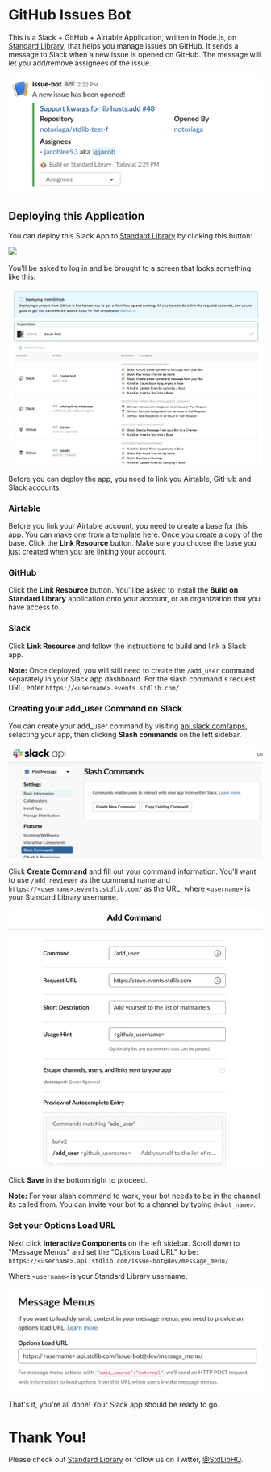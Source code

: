# GitHub Issues Bot

This is a Slack + GitHub + Airtable Application, written in Node.js,
on [Standard Library](https://stdlib.com), that helps you manage issues on GitHub. It sends a message to Slack when a new issue is opened on GitHub. The message will let you add/remove assignees of the issue.

![](./readme/images/message.png)

## Deploying this Application

You can deploy this Slack App to [Standard Library](https://stdlib.com) by clicking this button:

[<img src="https://deploy.stdlib.com/static/images/deploy.svg" width="192">](https://deploy.stdlib.com/)

You'll be asked to log in and be brought to a screen that looks something like this:

![](./readme/images/deploy.png)

Before you can deploy the app, you need to link you Airtable, GitHub and Slack accounts.

### Airtable

Before you link your Airtable account, you need to create a base for this app. You can make one from a template
[here](https://airtable.com/addBaseFromShare/shrhwTMHWsR0CwHHq). Once you create a copy of the base. Click the **Link Resource** button. Make
sure you choose the base you just created when you are linking your account.


### GitHub

Click the **Link Resource** button. You'll be asked to install the **Build on Standard Library** application onto your account,
or an organization that you have access to.

### Slack

Click **Link Resource** and follow the instructions to build and link a Slack app.

**Note:** Once deployed, you will still need to create the `/add_user` command separately in your Slack app dashboard.
For the slash command's request URL, enter `https://<username>.events.stdlib.com/`.

### Creating your add_user Command on Slack

You can create your add_user command by visiting [api.slack.com/apps](https://api.slack.com/apps),
selecting your app, then clicking **Slash commands** on the left sidebar.

![](./readme/images/slack-create-command.png)

Click **Create Command** and fill out your command information. You'll want to
use `/add_reviewer` as the command name and `https://<username>.events.stdlib.com/` as the
URL, where `<username>` is your Standard Library username.

![](./readme/images/slack-command-info.png)

Click **Save** in the bottom right to proceed.

**Note:** For your slash command to work, your bot needs to be in the channel its called from. You can invite your bot
to a channel by typing `@<bot_name>`.

### Set your Options Load URL

Next click **Interactive Components** on the left sidebar.
Scroll down to "Message Menus" and set the "Options Load URL" to be:
`https://<username>.api.stdlib.com/issue-bot@dev/message_menu/`

Where `<username>` is your Standard Library username.

![](./readme/images/message-menu.png)

That's it, you're all done! Your Slack app should be ready to go.

# Thank You!

Please check out [Standard Library](https://stdlib.com/) or follow us on Twitter,
[@StdLibHQ](https://twitter.com/@StdLibHQ).